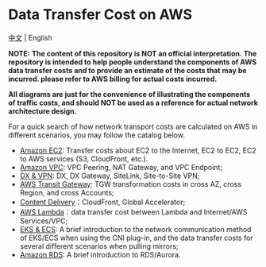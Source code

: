 # Data Transfer Cost on AWS
 
[中文](README.md) | English

**NOTE:** **The content of this repository is NOT an official interpretation. The repository is intended to help people understand the components of AWS data transfer costs and to provide an estimate of the costs that may be incurred. please refer to AWS billing for actual costs incurred.**

**All diagrams are just for the convenience of illustrating the components of traffic costs, and should NOT be used as a reference for actual network architecture design.**

For a quick search of how network transport costs are calculated on AWS in different scenarios, you may follow the catalog below. 

- [Amazon EC2](Compute/EC2/EC2-EN.md): Transfer costs about EC2 to the Internet, EC2 to EC2, EC2 to AWS services (S3, CloudFront, etc.).
- [Amazon VPC](Networking/VPC/VPC-EN.md): VPC Peering, NAT Gateway, and VPC Endpoint;
- [DX & VPN](Networking/Connection/Connection-EN.md): DX, DX Gateway, SiteLink, Site-to-Site VPN;
- [AWS Transit Gateway](Networking/TGW/TGW-EN.md): TGW transformation costs in cross AZ, cross Region, and cross Accounts;
- [Content Delivery](Networking/ContentDelivery/ContentDelivery-EN.md)：CloudFront, Global Accelerator;
- [AWS Lambda](Compute/Lambda/Lambda-EN.md)：data transfer cost between Lambda and Internet/AWS Services/VPC;
- [EKS & ECS](Compute/Container/Container-EN.md): A brief introduction to the network communication method of EKS/ECS when using the CNI plug-in, and the data transfer costs for several different scenarios when pulling mirrors;
- [Amazon RDS](Database/RDBMS/RDBMS-EN.md): A brief introduction to RDS/Aurora. 